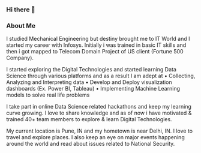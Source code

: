 ### Hi there 👋

### About Me
I studied Mechanical Engineering but destiny brought me to IT World and I started my career with Infosys. Initially i was trained in basic IT skills and then i got mapped to Telecom Domain Project of US client (Fortune 500 Company).

I started exploring the Digital Technologies and started learning Data Science through various platforms and as a result I am adept at
• Collecting, Analyzing and Interpreting data
• Develop and Deploy visualization dashboards (Ex. Power BI, Tableau)
• Implementing Machine Learning models to solve real life problems

I take part in online Data Science related hackathons and keep my learning curve growing. I love to share knowledge and as of now i have motivated & trained 40+ team members to explore & learn Digital Technologies.

My current location is Pune, IN and my hometown is near Delhi, IN. I love to travel and explore places. I also keep an eye on major events happening around the world and read about issues related to National Security.

